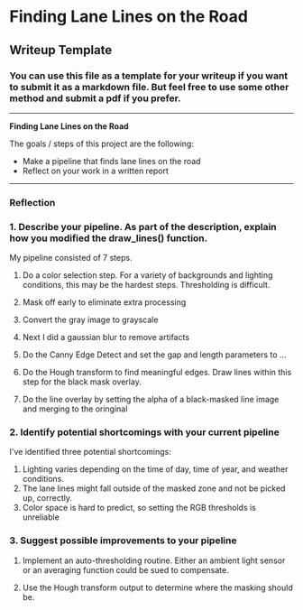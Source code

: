 # **Finding Lane Lines on the Road** 

## Writeup Template

### You can use this file as a template for your writeup if you want to submit it as a markdown file. But feel free to use some other method and submit a pdf if you prefer.

---

**Finding Lane Lines on the Road**

The goals / steps of this project are the following:
* Make a pipeline that finds lane lines on the road
* Reflect on your work in a written report


[//]: # (Image References)

[image1]: ./examples/grayscale.jpg "Grayscale"

---

### Reflection

### 1. Describe your pipeline. As part of the description, explain how you modified the draw_lines() function.

My pipeline consisted of 7 steps.

1) Do a color selection step.  For a variety of backgrounds and lighting conditions, this may be the hardest steps.  Thresholding is difficult.

2) Mask off early to eliminate extra processing

3) Convert the gray image to grayscale

4) Next I did a gaussian blur to remove artifacts

5) Do the Canny Edge Detect and set the gap and length parameters to ...

6) Do the Hough transform to find meaningful edges.  Draw lines within this step for the black mask overlay.

7) Do the line overlay by setting the alpha of a black-masked line image and merging to the oringinal





### 2. Identify potential shortcomings with your current pipeline

I've identified three potential shortcomings:
1) Lighting varies depending on the time of day, time of year, and weather conditions.
2) The lane lines might fall outside of the masked zone and not be picked up, correctly.
3) Color space is hard to predict, so setting the RGB thresholds is unreliable



### 3. Suggest possible improvements to your pipeline

1)  Implement an auto-thresholding routine.  Either an ambient light sensor or an averaging function could be sued to compensate.

2)  Use the Hough transform output to determine where the masking should be.